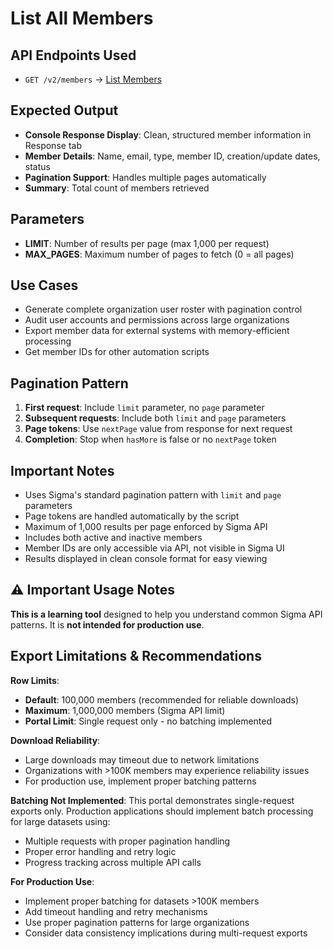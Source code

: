 # List All Members

## API Endpoints Used

- `GET /v2/members` → [List Members](https://help.sigmacomputing.com/reference/listmembers)

## Expected Output

- **Console Response Display**: Clean, structured member information in Response tab
- **Member Details**: Name, email, type, member ID, creation/update dates, status
- **Pagination Support**: Handles multiple pages automatically  
- **Summary**: Total count of members retrieved

## Parameters

- **LIMIT**: Number of results per page (max 1,000 per request)
- **MAX_PAGES**: Maximum number of pages to fetch (0 = all pages)

## Use Cases

- Generate complete organization user roster with pagination control
- Audit user accounts and permissions across large organizations
- Export member data for external systems with memory-efficient processing
- Get member IDs for other automation scripts

## Pagination Pattern

1. **First request**: Include `limit` parameter, no `page` parameter
2. **Subsequent requests**: Include both `limit` and `page` parameters  
3. **Page tokens**: Use `nextPage` value from response for next request
4. **Completion**: Stop when `hasMore` is false or no `nextPage` token

## Important Notes

- Uses Sigma's standard pagination pattern with `limit` and `page` parameters
- Page tokens are handled automatically by the script
- Maximum of 1,000 results per page enforced by Sigma API
- Includes both active and inactive members
- Member IDs are only accessible via API, not visible in Sigma UI
- Results displayed in clean console format for easy viewing

## ⚠️ Important Usage Notes

**This is a learning tool** designed to help you understand common Sigma API patterns. It is **not intended for production use**.

## Export Limitations & Recommendations

**Row Limits**:
- **Default**: 100,000 members (recommended for reliable downloads)
- **Maximum**: 1,000,000 members (Sigma API limit)
- **Portal Limit**: Single request only - no batching implemented

**Download Reliability**:
- Large downloads may timeout due to network limitations
- Organizations with >100K members may experience reliability issues
- For production use, implement proper batching patterns

**Batching Not Implemented**: This portal demonstrates single-request exports only. Production applications should implement batch processing for large datasets using:
- Multiple requests with proper pagination handling
- Proper error handling and retry logic
- Progress tracking across multiple API calls

**For Production Use**: 
- Implement proper batching for datasets >100K members
- Add timeout handling and retry mechanisms  
- Use proper pagination patterns for large organizations
- Consider data consistency implications during multi-request exports